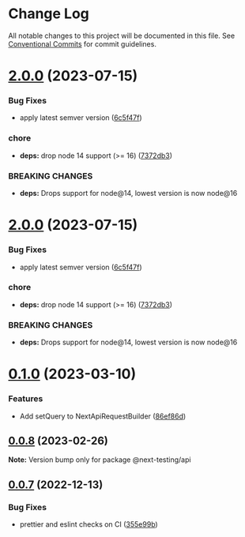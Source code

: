 # Change Log

All notable changes to this project will be documented in this file.
See [Conventional Commits](https://conventionalcommits.org) for commit guidelines.

# [2.0.0](https://github.com/marpme/next-testing-api/compare/v1.0.0...v2.0.0) (2023-07-15)


### Bug Fixes

* apply latest semver version ([6c5f47f](https://github.com/marpme/next-testing-api/commit/6c5f47f25ae3ecd9ee1d7cf6c8e743a4cbb568a4))


### chore

* **deps:** drop node 14 support (>= 16) ([7372db3](https://github.com/marpme/next-testing-api/commit/7372db3592f6f3609393fd421942b7722485bb12))


### BREAKING CHANGES

* **deps:** Drops support for node@14, lowest version is now node@16





# [2.0.0](https://github.com/marpme/next-testing-api/compare/v1.0.0...v2.0.0) (2023-07-15)


### Bug Fixes

* apply latest semver version ([6c5f47f](https://github.com/marpme/next-testing-api/commit/6c5f47f25ae3ecd9ee1d7cf6c8e743a4cbb568a4))


### chore

* **deps:** drop node 14 support (>= 16) ([7372db3](https://github.com/marpme/next-testing-api/commit/7372db3592f6f3609393fd421942b7722485bb12))


### BREAKING CHANGES

* **deps:** Drops support for node@14, lowest version is now node@16





# [0.1.0](https://github.com/marpme/next-testing-api/compare/v0.0.8...v0.1.0) (2023-03-10)

### Features

-   Add setQuery to NextApiRequestBuilder ([86ef86d](https://github.com/marpme/next-testing-api/commit/86ef86ddc82ced191a5a37dfbaf06a0829ea2a18))

## [0.0.8](https://github.com/marpme/next-testing-api/compare/v0.0.7...v0.0.8) (2023-02-26)

**Note:** Version bump only for package @next-testing/api

## [0.0.7](https://github.com/marpme/next-testing-api/compare/v0.0.6...v0.0.7) (2022-12-13)

### Bug Fixes

-   prettier and eslint checks on CI ([355e99b](https://github.com/marpme/next-testing-api/commit/355e99bc4eaa6a229ca9a87bc456566eec9f8270))
